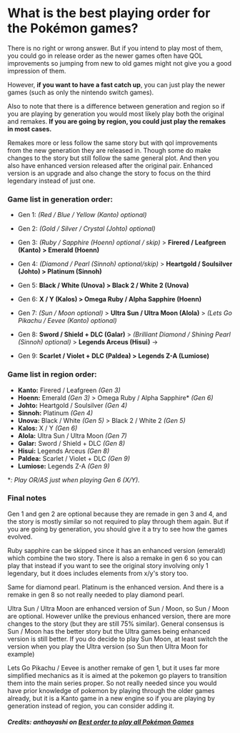 # What is the best playing order for the Pokémon games?

There is no right or wrong answer. But if you intend to play most of them, you could go in release order as the newer games often have QOL improvements so jumping from new to old games might not give you a good impression of them.

However, **if you want to have a fast catch up**, you can just play the newer games (such as only the nintendo switch games).

Also to note that there is a difference between generation and region so if you are playing by generation you would most likely play both the original and remakes. **If you are going by region, you could just play the remakes in most cases.**

Remakes more or less follow the same story but with qol improvements from the new generation they are released in. Though some do make changes to the story but still follow the same general plot. And then you also have enhanced version released after the original pair. Enhanced version is an upgrade and also change the story to focus on the third legendary instead of just one.

### Game list in generation order:

- Gen 1: *(Red / Blue / Yellow (Kanto) optional)*

- Gen 2: *(Gold / Silver / Crystal (Johto) optional)*

- Gen 3: *(Ruby / Sapphire (Hoenn) optional / skip)* > **Firered / Leafgreen (Kanto) > Emerald (Hoenn)**

- Gen 4: *(Diamond / Pearl (Sinnoh) optional/skip)* > **Heartgold / Soulsilver (Johto) > Platinum (Sinnoh)** 

- Gen 5: **Black / White (Unova) > Black 2 / White 2 (Unova)**

- Gen 6: **X / Y (Kalos) > Omega Ruby / Alpha Sapphire (Hoenn)**

- Gen 7: *(Sun / Moon optional)* > **Ultra Sun / Ultra Moon (Alola)** > *(Lets Go Pikachu / Eevee (Kanto) optional)*

- Gen 8: **Sword / Shield + DLC (Galar)** > *(Brilliant Diamond / Shining Pearl (Sinnoh) optional)* > **Legends Arceus (Hisui)** ->

- Gen 9: **Scarlet / Violet + DLC (Paldea) > Legends Z-A (Lumiose)**

### Game list in region order:

- **Kanto:** Firered / Leafgreen *(Gen 3)*
- **Hoenn:** Emerald *(Gen 3)* > Omega Ruby / Alpha Sapphire* *(Gen 6)*
- **Johto:** Heartgold / Soulsilver *(Gen 4)*
- **Sinnoh:** Platinum *(Gen 4)*
- **Unova:** Black / White *(Gen 5)* > Black 2 / White 2 *(Gen 5)*
- **Kalos:** X / Y *(Gen 6)*
- **Alola:** Ultra Sun / Ultra Moon *(Gen 7)*
- **Galar:** Sword / Shield + DLC *(Gen 8)*
- **Hisui:** Legends Arceus *(Gen 8)*
- **Paldea:** Scarlet / Violet + DLC *(Gen 9)*
- **Lumiose:** Legends Z-A *(Gen 9)*

**: Play OR/AS just when playing Gen 6 (X/Y).*

### Final notes

Gen 1 and gen 2 are optional because they are remade in gen 3 and 4, and the story is mostly similar so not required to play through them again. But if you are going by generation, you should give it a try to see how the games evolved.

Ruby sapphire can be skipped since it has an enhanced version (emerald) which combine the two story. There is also a remake in gen 6 so you can play that instead if you want to see the original story involving only 1 legendary, but it does includes elements from x/y's story too.

Same for diamond pearl. Platinum is the enhanced version. And there is a remake in gen 8 so not really needed to play diamond pearl.

Ultra Sun / Ultra Moon are enhanced version of Sun / Moon, so Sun / Moon are optional. However unlike the previous enhanced version, there are more changes to the story (but they are still 75% similar). General consensus is Sun / Moon has the better story but the Ultra games being enhanced version is still better. If you do decide to play Sun Moon, at least switch the version when you play the Ultra version (so Sun then Ultra Moon for example)

Lets Go Pikachu / Eevee is another remake of gen 1, but it uses far more simplified mechanics as it is aimed at the pokemon go players to transition them into the main series proper. So not really needed since you would have prior knowledge of pokemon by playing through the older games already, but it is a Kanto game in a new engine so if you are playing by generation instead of region, you can consider adding it.

##### Credits: anthayashi on [Best order to play all Pokémon Games](https://www.reddit.com/r/pokemon/comments/1e8n5t6/the_correct_order_to_play_all_pok%C3%A9mon_video_games/)
